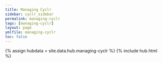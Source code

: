 ```yaml
---
title: Managing Cyclr
sidebar: cyclr_sidebar
permalink: managing-cyclr
tags: [managing-cyclr]
layout: page
ymlfile: managing-cyclr
toc: false
---
```

{% assign hubdata = site.data.hub.managing-cyclr %}
{% include hub.html %}	